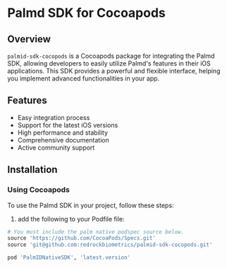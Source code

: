 # Palmd SDK for Cocoapods

## Overview

`palmid-sdk-cocopods` is a Cocoapods package for integrating the Palmd SDK, allowing developers to easily utilize Palmd's features in their iOS applications. This SDK provides a powerful and flexible interface, helping you implement advanced functionalities in your app.

## Features

- Easy integration process
- Support for the latest iOS versions
- High performance and stability
- Comprehensive documentation
- Active community support

## Installation

### Using Cocoapods

To use the Palmd SDK in your project, follow these steps:

1. add the following to your Podfile file:

```ruby
# You must include the palm native podspec source below.
source 'https://github.com/CocoaPods/Specs.git'
source 'git@github.com:redrockbiometrics/palmid-sdk-cocopods.git'

pod 'PalmIDNativeSDK', 'latest.version'
```
